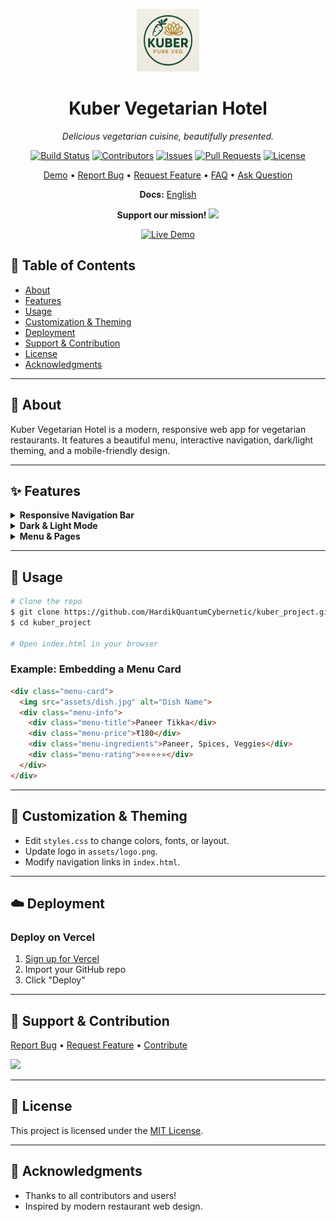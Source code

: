 <!-- LOGO & TITLE -->
<p align="center">
  <img src="assets/logo.png" alt="Kuber Logo" width="100"/>
</p>
<h1 align="center">Kuber Vegetarian Hotel</h1>
<p align="center"><em>Delicious vegetarian cuisine, beautifully presented.</em></p>

<!-- BADGES -->
<p align="center">
  <a href="#"><img src="https://img.shields.io/badge/build-passing-brightgreen" alt="Build Status"></a>
  <a href="#"><img src="https://img.shields.io/github/contributors/HardikQuantumCybernetic/Kuber" alt="Contributors"></a>
  <a href="#"><img src="https://img.shields.io/github/issues/HardikQuantumCybernetic/Kuber" alt="Issues"></a>
  <a href="#"><img src="https://img.shields.io/github/issues-pr/HardikQuantumCybernetic/Kuber" alt="Pull Requests"></a>
  <a href="#"><img src="https://img.shields.io/github/license/HardikQuantumCybernetic/Kuber" alt="License"></a>
</p>

<!-- NAVIGATION LINKS -->
<p align="center">
  <a href="#demo">Demo</a> •
  <a href="#report-bug">Report Bug</a> •
  <a href="#request-feature">Request Feature</a> •
  <a href="#faq">FAQ</a> •
  <a href="#ask-question">Ask Question</a>
</p>

<!-- LANGUAGE SELECTION -->
<p align="center">
  <b>Docs:</b>
  <a href="#">English</a>  

<!-- DONATION & NOTICE -->
<p align="center">
  <b>Support our mission!</b> <a href="https://www.buymeacoffee.com/HardikQuantumCybernetic"><img src="https://img.shields.io/badge/Donate-Buy%20Me%20a%20Coffee-yellow?logo=buy-me-a-coffee"/></a>
</p>
 

<!-- LIVE DEMO BADGE -->
<p align="center">
  <a href="https://kuberpureveg.netlify.app/" target="_blank">
    <img src="https://img.shields.io/badge/Live-Demo-brightgreen?style=for-the-badge&logo=netlify" alt="Live Demo">
  </a>
</p>


## 📑 Table of Contents
- [About](#about)
- [Features](#features)
- [Usage](#usage)
- [Customization & Theming](#customization--theming)
- [Deployment](#deployment)
- [Support & Contribution](#support--contribution)
- [License](#license)
- [Acknowledgments](#acknowledgments)

---

## 🥗 About
Kuber Vegetarian Hotel is a modern, responsive web app for vegetarian restaurants. It features a beautiful menu, interactive navigation, dark/light theming, and a mobile-friendly design.

---

## ✨ Features
<details>
<summary><b>Responsive Navigation Bar</b></summary>
<ul>
  <li>Hamburger menu for mobile</li>
  <li>Logo centered, theme switcher on the right</li>
  <li>Auto-close on navigation</li>
</ul>
</details>
<details>
<summary><b>Dark & Light Mode</b></summary>
<ul>
  <li>Toggle with a stylish switch</li>
  <li>Remembers user preference</li>
</ul>
</details>
<details>
<summary><b>Menu & Pages</b></summary>
<ul>
  <li>Dynamic menu cards</li>
  <li>Contact, About, and Location pages</li>
</ul>
</details>

---

## 🚀 Usage
```bash
# Clone the repo
$ git clone https://github.com/HardikQuantumCybernetic/kuber_project.git
$ cd kuber_project

# Open index.html in your browser
```

### Example: Embedding a Menu Card
```html
<div class="menu-card">
  <img src="assets/dish.jpg" alt="Dish Name">
  <div class="menu-info">
    <div class="menu-title">Paneer Tikka</div>
    <div class="menu-price">₹180</div>
    <div class="menu-ingredients">Paneer, Spices, Veggies</div>
    <div class="menu-rating">⭐⭐⭐⭐⭐</div>
  </div>
</div>
```

---

## 🎨 Customization & Theming
- Edit `styles.css` to change colors, fonts, or layout.
- Update logo in `assets/logo.png`.
- Modify navigation links in `index.html`.

---

## ☁️ Deployment
### Deploy on Vercel
1. [Sign up for Vercel](https://vercel.com/)
2. Import your GitHub repo
3. Click "Deploy"

---

## 🤝 Support & Contribution
<p>
  <a href="https://github.com/HardikQuantumCybernetic/Kuber/issues">Report Bug</a> •
  <a href="https://github.comHardikQuantumCybernetic/Kuber/pulls">Request Feature</a> •
  <a href="https://github.comHardikQuantumCybernetic/Kuber/blob/main/CONTRIBUTING.md">Contribute</a>
</p>

<p>
  <a href="https://www.buymeacoffee.com/HardikQuantumCybernetic"><img src="https://img.shields.io/badge/Donate-Buy%20Me%20a%20Coffee-yellow?logo=buy-me-a-coffee"/></a>
</p>

---

## 📝 License
This project is licensed under the [MIT License](LICENSE).

---

## 🙏 Acknowledgments
- Thanks to all contributors and users!
- Inspired by modern restaurant web design.

